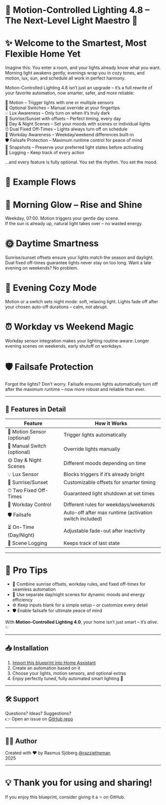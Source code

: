 # 🌟 Motion-Controlled Lighting 4.8 – The Next-Level Light Maestro 🌟

# ✨ Welcome to the Smartest, Most Flexible Home Yet

Imagine this:
You enter a room, and your lights already know what you want.
Morning light awakens gently, evenings wrap you in cozy tones, and motion, lux, sun, and schedule all work in perfect harmony.

Motion-Controlled Lighting 4.8 isn’t just an upgrade – it’s a full rewrite of your favorite automation, now smarter, safer, and more reliable:

🚶 Motion – Trigger lights with one or multiple sensors  
🔘 Optional Switches – Manual override at your fingertips  
💡 Lux Awareness – Only turn on when it’s truly dark  
🌅 Sunrise/Sunset with offsets – Perfect timing, every day  
🎨 Day & Night Scenes – Set your moods with scenes or individual lights  
⏰ Dual Fixed Off-Times – Lights always turn off on schedule  
📅 Workday Awareness – Weekday/weekend differences built-in  
🛡️ Failsafe Protection – Maximum runtime control for peace of mind  
📸 Snapshots – Preserve your preferred light states before activating  
📝 Logging – Keep track of every action


…and every feature is fully optional. You set the rhythm. You set the mood.  

# 🌅 Example Flows  
# 🌄 Morning Glow – Rise and Shine  

Weekday, 07:00. Motion triggers your gentle day scene.  
If the sun is already up, natural light takes over – no wasted energy.


# 🌞 Daytime Smartness

Sunrise/sunset offsets ensure your lights match the season and daylight.
Dual fixed off-times guarantee lights never stay on too long.
Want a late evening on weekends? No problem.

# 🌙 Evening Cozy Mode

Motion or a switch sets night mode: soft, relaxing light.
Lights fade off after your chosen auto-off durations – calm, not abrupt.

# ⏰ Workday vs Weekend Magic

Workday sensor integration makes your lighting routine-aware:
Longer evening scenes on weekends, early shutoff on workdays.

# 🛡️ Failsafe Protection

Forgot the lights? Don’t worry.
Failsafe ensures lights automatically turn off after the maximum runtime – now more robust and reliable than ever.  

---

## 🔧 Features in Detail

| Feature | How it Works |
|---------|--------------|
| 🚶 Motion Sensor (optional) | Trigger lights automatically |
| 🔘 Manual Switch (optional) | Override lights manually |
| 🌞 Day & Night Scenes | Different moods depending on time |
| 💡 Lux Sensor | Blocks triggers if it’s already bright |
| 🌅 Sunrise/Sunset | Customizable offsets for smarter timing |
| ⏱ Two Fixed Off-Times | Guaranteed light shutdown at set times |
| 📅 Workday Control | Different rules for weekdays/weekends |
| 🛡️ Failsafe | Auto-off after max runtime (activation switch included) |
| ⏳ On-Time (Day/Night) | Adjustable fade-out after inactivity |
| 📝 Scene Logging | Keeps track of last state |

---

# 🌈 Pro Tips

- 🌅 Combine sunrise offsets, workday rules, and fixed off-times for seamless automation  
- 🎨 Use separate day/night scenes for dynamic moods and energy efficiency  
- ⚙️ Keep inputs blank for a simple setup – or customize every detail  
- 🛡️ Enable failsafe for ultimate peace of mind  

With **Motion-Controlled Lighting 4.0**, your home isn’t just smart – it’s _alive_. ✨

---

## 📥 Installation
1. [Import this blueprint into Home Assistant](https://my.home-assistant.io/redirect/blueprint_import/?blueprint_url=https://github.com/razzietheman/Advanced-Motion-Activated-Light-Blueprint/blob/main/Smarter_Lighting.yaml)  
2. Create an automation based on it  
3. Choose your lights, motion sensors, and optional extras  
4. Enjoy perfectly tuned, fully automated smart lighting 🎉

---

## 🛠 Support
Questions? Ideas? Suggestions?  
👉 Open an issue on [GitHub repo](https://github.com/razzietheman/Advanced-Motion-Activated-Light-Blueprint)

---

## 👨‍💻 Author
Created with ❤️ by Rasmus Sjöberg [@razzietheman](https://github.com/razzietheman)  
2025  

---

# 💡 Thank you for using and sharing!
If you enjoy this blueprint, consider giving it a ⭐ on GitHub.
